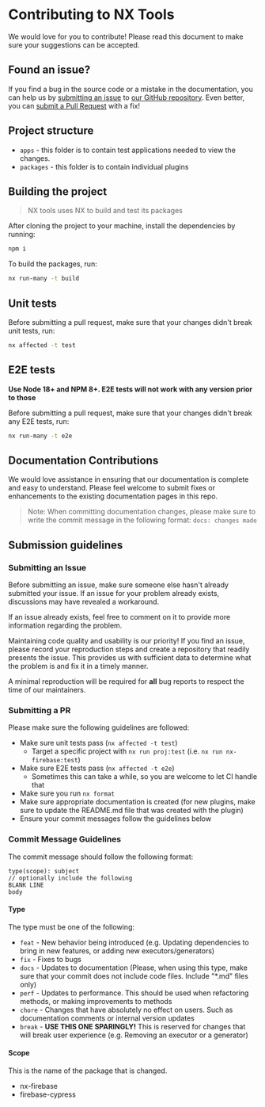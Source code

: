 ﻿# Contributing to NX Tools

We would love for you to contribute! Please read this document to make sure your
suggestions can be accepted.

## Found an issue?

If you find a bug in the source code or a mistake in the documentation, you can help us
by [submitting an issue](https://github.com/duncanmcpherson/nx-tools/blob/master/CONTRIBUTING.md#submit-issue)
to [our GitHub repository](https://github.com/duncanmcpherson/nx-tools). Even better, you
can [submit a Pull Request](https://github.com/duncanmcpherson/nx-tools/blob/master/CONTRIBUTING.md#submit-pr) with a fix!

## Project structure

-   `apps` - this folder is to contain test applications needed to view the changes.
-   `packages` - this folder is to contain individual plugins

## Building the project

> NX tools uses NX to build and test its packages

After cloning the project to your machine, install the dependencies by running:

```bash
npm i
```

To build the packages, run:

```bash
nx run-many -t build
```

## Unit tests

Before submitting a pull request, make sure that your changes didn't break unit tests, run:

```bash
nx affected -t test
```

## E2E tests

**Use Node 18+ and NPM 8+. E2E tests will not work with any version prior to those**

Before submitting a pull request, make sure that your changes didn't break any E2E tests, run:

```bash
nx run-many -t e2e
```

## Documentation Contributions

We would love assistance in ensuring that our documentation is complete and easy to understand.
Please feel welcome to submit fixes or enhancements to the existing documentation pages in this repo.

> Note: When committing documentation changes, please make sure to write the commit message
> in the following format: `docs: changes made`

## Submission guidelines

### <a name="submit-issue"></a> Submitting an Issue

Before submitting an issue, make sure someone else hasn't already submitted your issue.
If an issue for your problem already exists, discussions may have revealed a workaround.

If an issue already exists, feel free to comment on it to provide more information regarding
the problem.

Maintaining code quality and usability is our priority! If you find an issue, please
record your reproduction steps and create a repository that readily presents the issue.
This provides us with sufficient data to determine what the problem is and fix it in a
timely manner.

A minimal reproduction will be required for **all** bug reports to respect the time of our maintainers.

### <a name="submit-pr"></a> Submitting a PR

Please make sure the following guidelines are followed:

-   Make sure unit tests pass (`nx affected -t test`)
    -   Target a specific project with `nx run proj:test` (i.e. `nx run nx-firebase:test`)
-   Make sure E2E tests pass (`nx affected -t e2e`)
    -   Sometimes this can take a while, so you are welcome to let CI handle that
-   Make sure you run `nx format`
- Make sure appropriate documentation is created (for new plugins, make sure to update the 
README.md file that was created with the plugin)
- Ensure your commit messages follow the guidelines below

### Commit Message Guidelines

The commit message should follow the following format:

```plain
type(scope): subject
// optionally include the following
BLANK LINE
body
```

#### Type

The type must be one of the following:

- `feat` - New behavior being introduced (e.g. Updating dependencies to bring in new features, or adding new executors/generators)
- `fix` - Fixes to bugs
- `docs` - Updates to documentation (Please, when using this type, make sure that your commit does not include code files. Include "*.md" files only)
- `perf` - Updates to performance. This should be used when refactoring methods, or making improvements to methods
- `chore` - Changes that have absolutely no effect on users. Such as documentation comments or internal version updates
- `break` - **USE THIS ONE SPARINGLY!** This is reserved for changes that will break user experience (e.g. Removing an executor or a generator)

#### Scope

This is the name of the package that is changed.

- nx-firebase
- firebase-cypress
